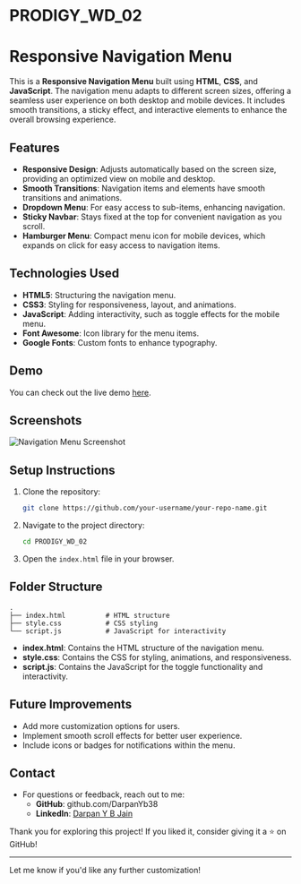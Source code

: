 # PRODIGY_WD_02
# Responsive Navigation Menu

This is a **Responsive Navigation Menu** built using **HTML**, **CSS**, and **JavaScript**. The navigation menu adapts to different screen sizes, offering a seamless user experience on both desktop and mobile devices. It includes smooth transitions, a sticky effect, and interactive elements to enhance the overall browsing experience.

## Features

- **Responsive Design**: Adjusts automatically based on the screen size, providing an optimized view on mobile and desktop.
- **Smooth Transitions**: Navigation items and elements have smooth transitions and animations.
- **Dropdown Menu**: For easy access to sub-items, enhancing navigation.
- **Sticky Navbar**: Stays fixed at the top for convenient navigation as you scroll.
- **Hamburger Menu**: Compact menu icon for mobile devices, which expands on click for easy access to navigation items.

## Technologies Used

- **HTML5**: Structuring the navigation menu.
- **CSS3**: Styling for responsiveness, layout, and animations.
- **JavaScript**: Adding interactivity, such as toggle effects for the mobile menu.
- **Font Awesome**: Icon library for the menu items.
- **Google Fonts**: Custom fonts to enhance typography.

## Demo

You can check out the live demo [here](your-live-demo-link).

## Screenshots

![Navigation Menu Screenshot](your-screenshot-link)

## Setup Instructions

1. Clone the repository:
   ```bash
   git clone https://github.com/your-username/your-repo-name.git
   ```
2. Navigate to the project directory:
   ```bash
   cd PRODIGY_WD_02
   ```
3. Open the `index.html` file in your browser.

## Folder Structure

    .
    ├── index.html          # HTML structure
    ├── style.css           # CSS styling
    └── script.js           # JavaScript for interactivity

- **index.html**: Contains the HTML structure of the navigation menu.
- **style.css**: Contains the CSS for styling, animations, and responsiveness.
- **script.js**: Contains the JavaScript for the toggle functionality and interactivity.

## Future Improvements

- Add more customization options for users.
- Implement smooth scroll effects for better user experience.
- Include icons or badges for notifications within the menu.

## Contact

- For questions or feedback, reach out to me:
  - **GitHub**: github.com/DarpanYb38
  - **LinkedIn**: [Darpan Y B Jain](https://www.linkedin.com/in/darpan-y-b-jain-880b6a255/)

Thank you for exploring this project! If you liked it, consider giving it a ⭐ on GitHub!

--- 

Let me know if you'd like any further customization!
